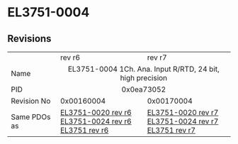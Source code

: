 # EL3751-0004

## Revisions
<table>
<tr>
<td></td>
<td>rev r6</td>
<td>rev r7</td>
</tr>
<tr>
<td>Name</td>
<td colspan=2 align="center">EL3751-0004 1Ch. Ana. Input R/RTD, 24 bit, high precision</td>
</tr>
<tr>
<td>PID</td>
<td colspan=2 align="center">0x0ea73052</td>
</tr>
<tr>
<td>Revision No</td>
<td>0x00160004</td>
<td>0x00170004</td>
</tr>
<tr>
<td>Same PDOs as</td>
<td><a href="EL3751-0020.md">EL3751-0020 rev r6</a><br/><a href="EL3751-0024.md">EL3751-0024 rev r6</a><br/><a href="EL3751.md">EL3751 rev r6</a></td>
<td><a href="EL3751-0020.md">EL3751-0020 rev r7</a><br/><a href="EL3751-0024.md">EL3751-0024 rev r7</a><br/><a href="EL3751.md">EL3751 rev r7</a></td>
</tr>
</table>
